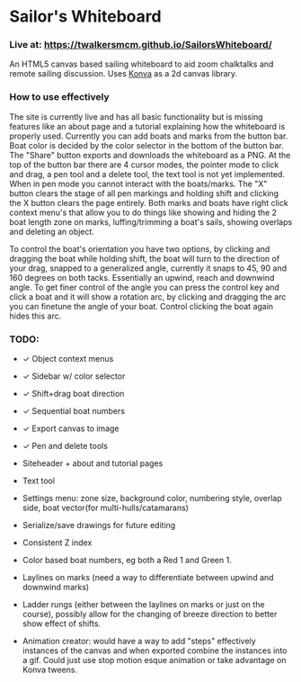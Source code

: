 # Sailor's Whiteboard  
### Live at: https://twalkersmcm.github.io/SailorsWhiteboard/

An HTML5 canvas based sailing whiteboard to aid zoom chalktalks and remote sailing discussion. Uses [Konva](https://konvajs.org/) as a 2d canvas library.        
### How to use effectively 
  The site is currently live and has all basic functionality but is missing features like an about page and a tutorial explaining how the whiteboard is properly used. Currently you can add boats and marks from the button bar. Boat color is decided by the color selector in the bottom of the button bar. The "Share" button exports and downloads the whiteboard as a PNG. At the top of the button bar there are 4 cursor modes, the pointer mode to click and drag, a pen tool and a delete tool, the text tool is not yet implemented. When in pen mode you cannot interact with the boats/marks. The "X" button clears the stage of all pen markings and holding shift and clicking the X button clears the page entirely. Both marks and boats have right click context menu's that allow you to do things like showing and hiding the 2 boat length zone on marks, luffing/trimming a boat's sails, showing overlaps and deleting an object.  
  
To control the boat's orientation you have two options, by clicking and dragging the boat while holding shift, the boat will turn to the direction of your drag, snapped to a generalized angle, currently it snaps to 45, 90 and 160 degrees on both tacks. Essentially an upwind, reach and downwind angle. To get finer control of the angle you can press the control key and click a boat and it will show a rotation arc, by clicking and dragging the arc you can finetune the angle of your boat. Control clicking the boat again hides this arc. 


### TODO:  
- ✓ Object context menus
- ✓ Sidebar w/ color selector
- ✓ Shift+drag boat direction
- ✓ Sequential boat numbers 
- ✓ Export canvas to image
- ✓ Pen and delete tools

- Siteheader \+ about and tutorial pages
- Text tool 
- Settings menu: zone size, background color, numbering style, overlap side, boat vector(for multi-hulls/catamarans)
- Serialize/save drawings for future editing
- Consistent Z index 
- Color based boat numbers, eg both a Red 1 and Green 1.
- Laylines on marks (need a way to differentiate between upwind and downwind marks)
- Ladder rungs (either between the laylines on marks or just on the course), possibly allow for the changing of breeze direction to better show effect of shifts. 
- Animation creator: would have a way to add "steps" effectively instances of the canvas and when exported combine the instances into a gif. Could just use stop motion esque animation or take advantage on Konva tweens. 
